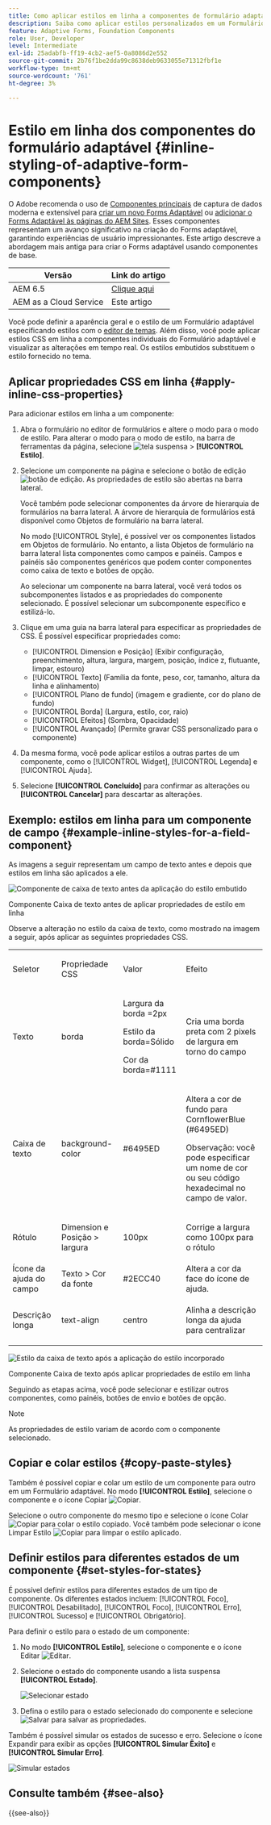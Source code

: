```yaml
---
title: Como aplicar estilos em linha a componentes de formulário adaptáveis?
description: Saiba como aplicar estilos personalizados em um Formulário adaptável, você também pode aplicar propriedades CSS em linha a componentes individuais de um Formulário adaptável.
feature: Adaptive Forms, Foundation Components
role: User, Developer
level: Intermediate
exl-id: 25adabfb-ff19-4cb2-aef5-0a8086d2e552
source-git-commit: 2b76f1be2dda99c8638deb9633055e71312fbf1e
workflow-type: tm+mt
source-wordcount: '761'
ht-degree: 3%

---
```


# Estilo em linha dos componentes do formulário adaptável {#inline-styling-of-adaptive-form-components}

O <span class="preview"> Adobe recomenda o uso de [Componentes principais](https://experienceleague.adobe.com/docs/experience-manager-core-components/using/adaptive-forms/introduction.html?lang=pt-BR) de captura de dados moderna e extensível para [criar um novo Forms Adaptável](/help/forms/creating-adaptive-form-core-components.md) ou [adicionar o Forms Adaptável às páginas do AEM Sites](/help/forms/create-or-add-an-adaptive-form-to-aem-sites-page.md). Esses componentes representam um avanço significativo na criação do Forms adaptável, garantindo experiências de usuário impressionantes. Este artigo descreve a abordagem mais antiga para criar o Forms adaptável usando componentes de base. </span>

| Versão | Link do artigo |
| -------- | ---------------------------- |
| AEM 6.5 | [Clique aqui](https://experienceleague.adobe.com/docs/experience-manager-65/forms/adaptive-forms-basic-authoring/inline-style-adaptive-forms.html) |
| AEM as a Cloud Service | Este artigo |

Você pode definir a aparência geral e o estilo de um Formulário adaptável especificando estilos com o [editor de temas](themes.md). Além disso, você pode aplicar estilos CSS em linha a componentes individuais do Formulário adaptável e visualizar as alterações em tempo real. Os estilos embutidos substituem o estilo fornecido no tema.

## Aplicar propriedades CSS em linha {#apply-inline-css-properties}

Para adicionar estilos em linha a um componente:

1. Abra o formulário no editor de formulários e altere o modo para o modo de estilo. Para alterar o modo para o modo de estilo, na barra de ferramentas da página, selecione ![tela suspensa](assets/Smock_ChevronDown.svg) > **[!UICONTROL Estilo]**.
1. Selecione um componente na página e selecione o botão de edição ![botão de edição](assets/edit.svg). As propriedades de estilo são abertas na barra lateral.

   Você também pode selecionar componentes da árvore de hierarquia de formulários na barra lateral. A árvore de hierarquia de formulários está disponível como Objetos de formulário na barra lateral.

   No modo [!UICONTROL Style], é possível ver os componentes listados em Objetos de formulário. No entanto, a lista Objetos de formulário na barra lateral lista componentes como campos e painéis. Campos e painéis são componentes genéricos que podem conter componentes como caixa de texto e botões de opção.

   Ao selecionar um componente na barra lateral, você verá todos os subcomponentes listados e as propriedades do componente selecionado. É possível selecionar um subcomponente específico e estilizá-lo.

1. Clique em uma guia na barra lateral para especificar as propriedades de CSS. É possível especificar propriedades como:

   * [!UICONTROL Dimension e Posição] (Exibir configuração, preenchimento, altura, largura, margem, posição, índice z, flutuante, limpar, estouro)
   * [!UICONTROL Texto] (Família da fonte, peso, cor, tamanho, altura da linha e alinhamento)
   * [!UICONTROL Plano de fundo] (imagem e gradiente, cor do plano de fundo)
   * [!UICONTROL Borda] (Largura, estilo, cor, raio)
   * [!UICONTROL Efeitos] (Sombra, Opacidade)
   * [!UICONTROL Avançado] (Permite gravar CSS personalizado para o componente)

1. Da mesma forma, você pode aplicar estilos a outras partes de um componente, como o [!UICONTROL Widget], [!UICONTROL Legenda] e [!UICONTROL Ajuda].
1. Selecione **[!UICONTROL Concluído]** para confirmar as alterações ou **[!UICONTROL Cancelar]** para descartar as alterações.

## Exemplo: estilos em linha para um componente de campo {#example-inline-styles-for-a-field-component}

As imagens a seguir representam um campo de texto antes e depois que estilos em linha são aplicados a ele.

![Componente de caixa de texto antes da aplicação do estilo embutido](assets/no-style.png)

Componente Caixa de texto antes de aplicar propriedades de estilo em linha

Observe a alteração no estilo da caixa de texto, como mostrado na imagem a seguir, após aplicar as seguintes propriedades CSS.

<table>
 <tbody>
  <tr>
   <td><p>Seletor</p> </td>
   <td><p>Propriedade CSS</p> </td>
   <td><p>Valor</p> </td>
   <td><p>Efeito</p> </td>
  </tr>
  <tr>
   <td><p>Texto</p> </td>
   <td><p>borda</p> </td>
   <td><p>Largura da borda =2px</p> <p>Estilo da borda=Sólido</p> <p>Cor da borda=#1111</p> </td>
   <td><p>Cria uma borda preta com 2 pixels de largura em torno do campo</p> </td>
  </tr>
  <tr>
   <td><p>Caixa de texto</p> </td>
   <td><p>background-color</p> </td>
   <td><p>#6495ED</p> </td>
   <td><p>Altera a cor de fundo para CornflowerBlue (#6495ED)</p> <p>Observação: você pode especificar um nome de cor ou seu código hexadecimal no campo de valor.</p> </td>
  </tr>
  <tr>
   <td><p>Rótulo</p> </td>
   <td><p>Dimension e Posição &gt; largura</p> </td>
   <td><p>100px</p> </td>
   <td><p>Corrige a largura como 100px para o rótulo</p> </td>
  </tr>
  <tr>
   <td>Ícone da ajuda do campo</td>
   <td>Texto &gt; Cor da fonte</td>
   <td>#2ECC40</td>
   <td>Altera a cor da face do ícone de ajuda.</td>
  </tr>
  <tr>
   <td><p>Descrição longa</p> </td>
   <td><p>text-align</p> </td>
   <td><p>centro</p> </td>
   <td><p>Alinha a descrição longa da ajuda para centralizar</p> </td>
  </tr>
 </tbody>
</table>

![Estilo da caixa de texto após a aplicação do estilo incorporado](assets/applied-style.png)

Componente Caixa de texto após aplicar propriedades de estilo em linha

Seguindo as etapas acima, você pode selecionar e estilizar outros componentes, como painéis, botões de envio e botões de opção.

>[!NOTE]
>
>As propriedades de estilo variam de acordo com o componente selecionado.

## Copiar e colar estilos {#copy-paste-styles}

Também é possível copiar e colar um estilo de um componente para outro em um Formulário adaptável. No modo **[!UICONTROL Estilo]**, selecione o componente e o ícone Copiar ![Copiar](assets/property-copy-icon.svg).

Selecione o outro componente do mesmo tipo e selecione o ícone Colar ![Copiar](assets/Smock_Paste_18_N.svg) para colar o estilo copiado. Você também pode selecionar o ícone Limpar Estilo ![Copiar](assets/clear-style-icon.svg) para limpar o estilo aplicado.

## Definir estilos para diferentes estados de um componente {#set-styles-for-states}

É possível definir estilos para diferentes estados de um tipo de componente. Os diferentes estados incluem: [!UICONTROL Foco], [!UICONTROL Desabilitado], [!UICONTROL Foco], [!UICONTROL Erro], [!UICONTROL Sucesso] e [!UICONTROL Obrigatório].

Para definir o estilo para o estado de um componente:

1. No modo **[!UICONTROL Estilo]**, selecione o componente e o ícone Editar ![Editar](assets/Smock_Edit_18_N.svg).

1. Selecione o estado do componente usando a lista suspensa **[!UICONTROL Estado]**.

   ![Selecionar estado](assets/select-state.png)

1. Defina o estilo para o estado selecionado do componente e selecione ![Salvar](assets/save_icon.svg) para salvar as propriedades.

Também é possível simular os estados de sucesso e erro. Selecione o ícone Expandir para exibir as opções **[!UICONTROL Simular Êxito]** e **[!UICONTROL Simular Erro]**.

![Simular estados](assets/simulate-states.png)


## Consulte também {#see-also}

{{see-also}}


<!--

>[!MORELIKETHIS]
>
>* [Use themes in Adaptive Form Core Components ](/help/forms/using-themes-in-core-components.md)

-->